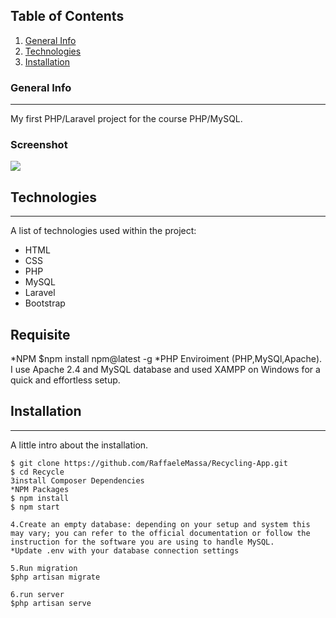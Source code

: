 
## Table of Contents
1. [General Info](#general-info)
2. [Technologies](#technologies)
3. [Installation](#installation)

### General Info
***
My first PHP/Laravel project for the course PHP/MySQL.
### Screenshot
<img src="https://ibb.co/0YsyNbB"/>

## Technologies
***
A list of technologies used within the project:
* HTML
* CSS
* PHP
* MySQL
* Laravel
* Bootstrap
## Requisite
*NPM
$npm install npm@latest -g
*PHP Enviroiment (PHP,MySQl,Apache). I use Apache 2.4 and MySQL database and   used XAMPP on Windows for a quick and effortless setup.
## Installation
***
A little intro about the installation.
```
$ git clone https://github.com/RaffaeleMassa/Recycling-App.git
$ cd Recycle
3install Composer Dependencies
*NPM Packages
$ npm install
$ npm start

4.Create an empty database: depending on your setup and system this may vary; you can refer to the official documentation or follow the instruction for the software you are using to handle MySQL.
*Update .env with your database connection settings

5.Run migration
$php artisan migrate

6.run server
$php artisan serve


